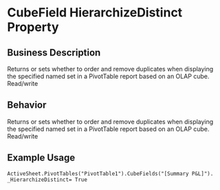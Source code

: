 # CubeField HierarchizeDistinct Property

## Business Description
Returns or sets whether to order and remove duplicates when displaying the specified named set in a PivotTable report based on an OLAP cube. Read/write

## Behavior
Returns or sets whether to order and remove duplicates  when displaying the specified named set in a PivotTable report based on an OLAP cube. Read/write

## Example Usage
```vba
ActiveSheet.PivotTables("PivotTable1").CubeFields("[Summary P&L]"). _HierarchizeDistinct= True
```